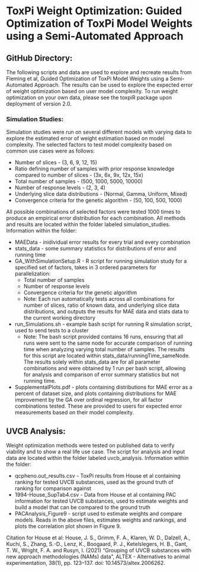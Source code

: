 # ToxPi Weight Optimization: Guided Optimization of ToxPi Model Weights using a Semi-Automated Approach  
## **GitHub Directory:**  
The following scripts and data are used to explore and recreate results from Fleming et al, Guided Optimization of ToxPi Model Weights using a Semi-Automated Approach. The results can be used to explore the expected error of weight optimization based on user model complexity. To run weight optimization on your own data, please see the toxpiR package upon deployment of version 2.0.  

### **Simulation Studies:**    
Simulation studies were run on several different models with varying data to explore the estimated error of weight estimation based on model complexity. The selected factors to test model complexity based on common use cases were as follows:  
* Number of slices - (3, 6, 9, 12, 15)  
* Ratio defining number of samples with prior response knowledge compared to number of slices - (3x, 6x, 9x, 12x, 15x)  
* Total number of samples - (500, 1000, 5000, 10000)  
* Number of response levels - (2, 3, 4)  
* Underlying slice data distributions - (Normal, Gamma, Uniform, Mixed)  
* Convergence criteria for the genetic algorithm - (50, 100, 500, 1000)

All possible combinations of selected factors were tested 1000 times to produce an empirical error distribution for each combination. All methods and results are located within the folder labeled simulation_studies. Information within the folder:  
* MAEData - inidividual error results for every trial and every combination  
* stats_data - some summary statistics for distributions of error and running time  
* GA_WithSimulationSetup.R - R script for running simulation study for a specified set of factors, takes in 3 ordered parameters for parallelization:    
    * Total number of samples
    * Number of response levels
    * Convergence criteria for the genetic algorithm  
    * Note: Each run automatically tests across all combinations for number of slices, ratio of known data, and underlying slice data distributions, and outputs the results for MAE data and stats data to the current working directory   
* run_Simulations.sh - example bash script for running R simulation script, used to send tests to a cluster  
    * Note: The bash script provided contains 16 runs, ensuring that all runs were sent to the same node for accurate comparison of running time when analyzing varying total number of samples. The results for this script are located within stats_data/runningTime_sameNode. The results solely within stats_data are for all parameter combinations and were obtained by 1 run per bash script, allowing for analysis and comparison of error summary statistics but not running time.  
* SupplementalPlots.pdf - plots containing distributions for MAE error as a percent of dataset size, and plots containing distributions for MAE improvement by the GA over ordinal regression, for all factor combinations tested. These are provided to users for expected error measurements based on their model complexity.  

## **UVCB Analysis:** 
Weight optimization methods were tested on published data to verify viability and to show a real life use case. The script for analysis and input data are located within the folder labeled uvcb_analysis. Information within the folder:  
* qcpheno.out_results.csv - ToxPi results from House et al containing ranking for tested UVCB substances, used as the ground truth of ranking for comparison against  
* 1994-House_SupTab4.csv - Data from House et al containing PAC information for tested UVCB substances, used to estimate weights and build a model that can be compared to the ground truth  
* PACAnalysis_Figure9 - script used to estimate weights and compare models. Reads in the above files, estimates weights and rankings, and plots the correlation plot shown in Figure 9.  

Citation for House et al: 
House, J. S., Grimm, F. A., Klaren, W. D., Dalzell, A., Kuchi, S., Zhang, S.-D., Lenz, K., Boogaard, P. J., Ketelslegers, H. B., Gant, T. W., Wright, F. A. and Rusyn, I. (2021) “Grouping of UVCB substances with new approach methodologies (NAMs) data”, ALTEX - Alternatives to animal experimentation, 38(1), pp. 123–137. doi: 10.14573/altex.2006262.  

